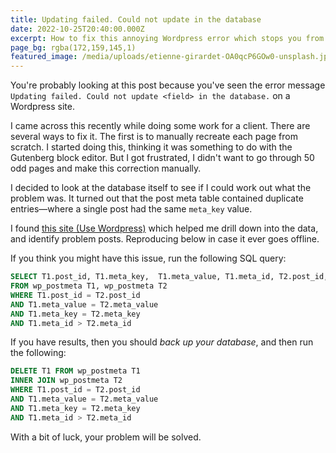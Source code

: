 ```yaml
---
title: Updating failed. Could not update in the database
date: 2022-10-25T20:40:00.000Z
excerpt: How to fix this annoying Wordpress error which stops you from updating posts on your site.
page_bg: rgba(172,159,145,1)
featured_image: /media/uploads/etienne-girardet-OA0qcP6GOw0-unsplash.jpg
---
```


You're probably looking at this post because you've seen the error message `Updating failed. Could not update <field> in the database.` on a Wordpress site.

I came across this recently while doing some work for a client. There are several ways to fix it. The first is to manually recreate each page from scratch. I started doing this, thinking it was something to do with the Gutenberg block editor. But I got frustrated, I didn't want to go through 50 odd pages and make this correction manually.

I decided to look at the database itself to see if I could work out what the problem was. It turned out that the post meta table contained duplicate entries—where a single post had the same `meta_key` value.

I found [this site (Use Wordpress)](https://usewordpress.com/snippets/how-to-find-duplicate-post-meta-in-wordpress/) which helped me drill down into the data, and identify problem posts. Reproducing below in case it ever goes offline.

If you think you might have this issue, run the following SQL query:

```sql
SELECT T1.post_id, T1.meta_key,  T1.meta_value, T1.meta_id, T2.post_id, T2.meta_key, T2.meta_value, T2.meta_id
FROM wp_postmeta T1, wp_postmeta T2
WHERE T1.post_id = T2.post_id
AND T1.meta_value = T2.meta_value
AND T1.meta_key = T2.meta_key
AND T1.meta_id > T2.meta_id
```

If you have results, then you should _back up your database_, and then run the following:

```sql
DELETE T1 FROM wp_postmeta T1
INNER JOIN wp_postmeta T2
WHERE T1.post_id = T2.post_id
AND T1.meta_value = T2.meta_value
AND T1.meta_key = T2.meta_key
AND T1.meta_id > T2.meta_id
```

With a bit of luck, your problem will be solved.
